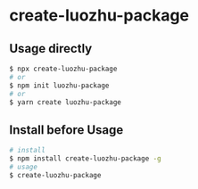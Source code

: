 # create-luozhu-package

## Usage directly

```sh
$ npx create-luozhu-package
# or
$ npm init luozhu-package
# or
$ yarn create luozhu-package
```

## Install before Usage

```sh
# install
$ npm install create-luozhu-package -g
# usage
$ create-luozhu-package
```
